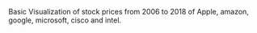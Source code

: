 Basic Visualization of stock prices from 2006 to 2018 of Apple, amazon, google, microsoft, cisco and intel. 
